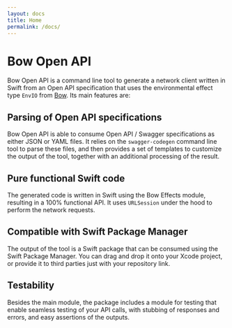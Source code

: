 ```yaml
---
layout: docs
title: Home
permalink: /docs/
---
```


# Bow Open API

Bow Open API is a command line tool to generate a network client written in Swift from an Open API specification that uses the environmental effect type `EnvIO` from [Bow](https://bow-swift.io/). Its main features are:

## Parsing of Open API specifications

Bow Open API is able to consume Open API / Swagger specifications as either JSON or YAML files. It relies on the `swagger-codegen` command line tool to parse these files, and then provides a set of templates to customize the output of the tool, together with an additional processing of the result.

## Pure functional Swift code

The generated code is written in Swift using the Bow Effects module, resulting in a 100% functional API. It uses `URLSession` under the hood to perform the network requests.

## Compatible with Swift Package Manager

The output of the tool is a Swift package that can be consumed using the Swift Package Manager. You can drag and drop it onto your Xcode project, or provide it to third parties just with your repository link.

## Testability

Besides the main module, the package includes a module for testing that enable seamless testing of your API calls, with stubbing of responses and errors, and easy assertions of the outputs. 
